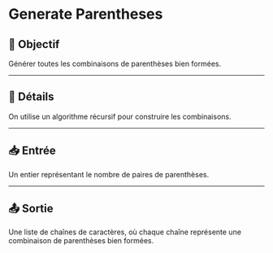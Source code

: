 # Generate Parentheses

## 🎯 Objectif

Générer toutes les combinaisons de parenthèses bien formées.

---

## 📝 Détails

On utilise un algorithme récursif pour construire les combinaisons.

---

## 📥 Entrée

Un entier représentant le nombre de paires de parenthèses.

---

## 📤 Sortie

Une liste de chaînes de caractères, où chaque chaîne représente une combinaison de parenthèses bien formées.